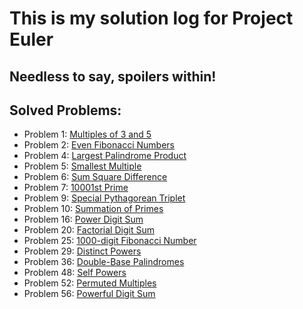 # This is my solution log for Project Euler
## Needless to say, spoilers within!

## Solved Problems:
- Problem 1: [Multiples of 3 and 5](https://projecteuler.net/problem=1)
- Problem 2: [Even Fibonacci Numbers](https://projecteuler.net/problem=2)
- Problem 4: [Largest Palindrome Product](https://projecteuler.net/problem=4)
- Problem 5: [Smallest Multiple](https://projecteuler.net/problem=5)
- Problem 6: [Sum Square Difference](https://projecteuler.net/problem=6)
- Problem 7: [10001st Prime](https://projecteuler.net/problem=7)
- Problem 9: [Special Pythagorean Triplet](https://projecteuler.net/problem=9)
- Problem 10: [Summation of Primes](https://projecteuler.net/problem=10)
- Problem 16: [Power Digit Sum](https://projecteuler.net/problem=16)
- Problem 20: [Factorial Digit Sum](https://projecteuler.net/problem=20)
- Problem 25: [1000-digit Fibonacci Number](https://projecteuler.net/problem=25)
- Problem 29: [Distinct Powers](https://projecteuler.net/problem=29)
- Problem 36: [Double-Base Palindromes](https://projecteuler.net/problem=36)
- Problem 48: [Self Powers](https://projecteuler.net/problem=48)
- Problem 52: [Permuted Multiples](https://projecteuler.net/problem=52)
- Problem 56: [Powerful Digit Sum](https://projecteuler.net/problem=56)

